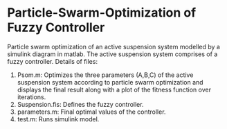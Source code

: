 # Particle-Swarm-Optimization of Fuzzy Controller
Particle swarm optimization of an active suspension system modelled by a simulink diagram in matlab. The active suspension system comprises of a fuzzy controller. 
Details of files:
   1. Psom.m: Optimizes the three parameters (A,B,C) of the active suspension system according to particle swarm optimization                and displays the final result along with a plot of the fitness function over iterations. 
   2. Suspension.fis: Defines the fuzzy controller.
   3. parameters.m: Final optimal values of the controller.
   4. test.m: Runs simulink model. 

